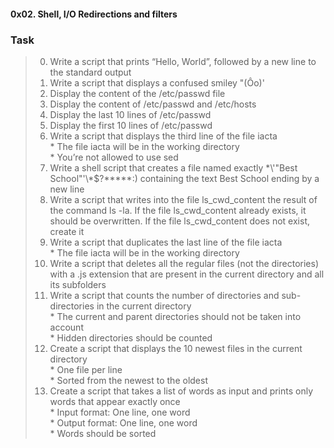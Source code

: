 #### 0x02. Shell, I/O Redirections and filters
### Task    
> 0. Write a script that prints “Hello, World”, followed by a new line to the standard output   
> 1. Write a script that displays a confused smiley "(Ôo)'   
> 2. Display the content of the /etc/passwd file   
> 3. Display the content of /etc/passwd and /etc/hosts  
> 4. Display the last 10 lines of /etc/passwd   
> 5. Display the first 10 lines of /etc/passwd   
> 6. Write a script that displays the third line of the file iacta   
	* The file iacta will be in the working directory   
	* You’re not allowed to use sed  
> 7. Write a shell script that creates a file named exactly \*\\'"Best School"\'\\*$\?\*\*\*\*\*:) containing the text Best School ending by a new line   
> 8. Write a script that writes into the file ls_cwd_content the result of the command ls -la. If the file ls_cwd_content already exists, it should be overwritten. If the file ls_cwd_content does not exist, create it  
> 9. Write a script that duplicates the last line of the file iacta   
	* The file iacta will be in the working directory    
> 10. Write a script that deletes all the regular files (not the directories) with a .js extension that are present in the current directory and all its subfolders  
> 11. Write a script that counts the number of directories and sub-directories in the current directory   
	* The current and parent directories should not be taken into account   
	* Hidden directories should be counted    
> 12. Create a script that displays the 10 newest files in the current directory   
	* One file per line   
	* Sorted from the newest to the oldest   
> 13. Create a script that takes a list of words as input and prints only words that appear exactly once   
	* Input format: One line, one word   
	* Output format: One line, one word   
	* Words should be sorted    
